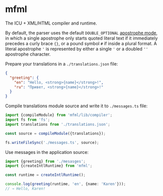 # mfml

The ICU + XML/HTML compiler and runtime.

By default, the parser uses the default `DOUBLE_OPTIONAL`
[apostrophe mode](http://site.icu-project.org/design/formatting/messageformat/newsyntax), in which a single
apostrophe only starts quoted literal text if it immediately precedes a curly brace `{}`, or a pound symbol `#` if
inside a plural format. A literal apostrophe `'` is represented by either a single `'` or a doubled `''`
apostrophe character.

Prepare your translations in a `./translations.json` file:
```json
{
  "greeting": {
    "en": "Hello, <strong>{name}</strong>!",
    "ru": "Привет, <strong>{name}</strong>!"
  }
}
```

Compile translations module source and write it to `./messages.ts` file:
```ts
import {compileModule} from 'mfml/lib/compiler';
import fs from 'fs';
import translations from './translations.json';

const source = compileModule({translations});

fs.writeFileSync('./messages.ts', source);
```

Use messages in the application source:
```ts
import {greeting} from './mesasges';
import {createIntlRuntime} from 'mfml';

const runtime = createIntlRuntime();

console.log(greeting(runtime, 'en', {name: 'Karen'}));
// → Hello, Karen!
```
